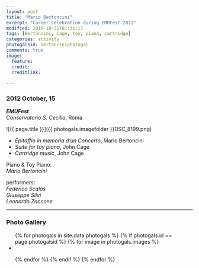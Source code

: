 ```yaml
---
layout: post
title: "Mario Bertoncini"
excerpt: "Career Celebration during EMUFest 2012"
modified: 2015-10-31T01:31:17
tags: [Bertoncini, Cage, toy, piano, cartridge]
categories: activity
photogalsid: bertonciniphotogal
comments: true
image: 
  feature: 
  credit: 
  creditlink:
 
---
```


### 2012 October, 15

***EMUFest***    
*Conservatorio S. Cecilia*, Roma

![{{ page.title }}]({{ photogals.imagefolder }}DSC_8199.png)

 - *Epitaffio in memoria d’un Concerto*, Mario Bertoncini
 - *Suite for toy piano*, John Cage
 - *Cartridge music*, John Cage
 
 Piano & Toy Piano:    
 *Mario Bertoncini*
 
 performers:    
 *Federico Scalas*    
 *Giuseppe Silvi*    
 *Leonardo Zaccone*
 
 ---

<!-- {% for photogals in site.data.photogals %}
  {% if photogals.id == page.photogalsid %}
    {% for image in photogals.images %}
![{{ page.title }}]({{ photogals.imagefolder }}{{ image.name }})
    {% endfor %}
  {% endif %}
{% endfor %} -->

### Photo Gallery

<ul class="th-grid">
{% for photogals in site.data.photogals %}
{% if photogals.id == page.photogalsid %}
{% for image in photogals.images %}

<li><a href="{{ photogals.imagefolder }}{{ image.name }}"><img src="{{ photogals.imagefolder }}_tnb_{{ image.name }}" alt=""></a></li>

{% endfor %}
{% endif %}
{% endfor %}
</ul>
